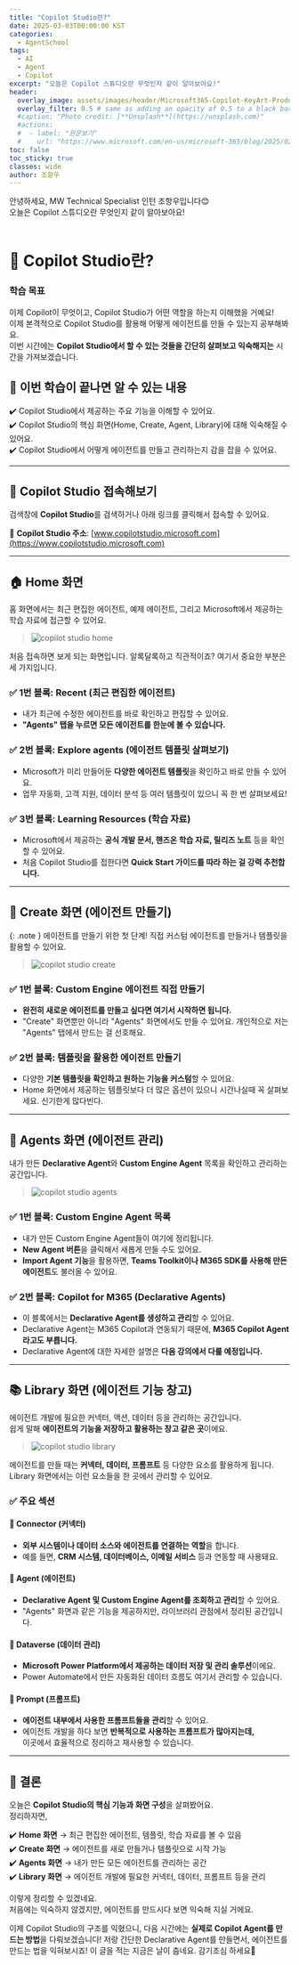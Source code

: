 ```yaml
---
title: "Copilot Studio란?"
date: 2025-03-03T00:00:00 KST
categories:
  - AgentSchool
tags:
  - AI
  - Agent
  - Copilot
excerpt: "오늘은 Copilot 스튜디오란 무엇인지 같이 알아보아요!"
header:
  overlay_image: assets/images/header/Microsoft365-Copilot-KeyArt-Productivity-6K-01.png
  overlay_filter: 0.5 # same as adding an opacity of 0.5 to a black background
  #caption: "Photo credit: [**Unsplash**](https://unsplash.com)"
  #actions:
  #  - label: "원문보기"
  #    url: "https://www.microsoft.com/en-us/microsoft-365/blog/2025/02/10/discover-the-total-economic-impact-of-microsoft-365-e3/?msockid=20f4fd7af5a86c603f7ae8f6f4df6ddb"
toc: false
toc_sticky: true
classes: wide
author: 조항우
---
```


안녕하세요, MW Technical Specialist 인턴 조항우입니다😊  
오늘은 Copilot 스튜디오란 무엇인지 같이 알아보아요!  
<br/>

# 🚀 Copilot Studio란?

### **학습 목표**  
이제 Copilot이 무엇이고, Copilot Studio가 어떤 역할을 하는지 이해했을 거예요!  
이제 본격적으로 Copilot Studio를 활용해 어떻게 에이전트를 만들 수 있는지 공부해봐요.  
이번 시간에는 **Copilot Studio에서 할 수 있는 것들을 간단히 살펴보고 익숙해지는** 시간을 가져보겠습니다.  

## 🎯 이번 학습이 끝나면 알 수 있는 내용  
✔️ Copilot Studio에서 제공하는 주요 기능을 이해할 수 있어요.  
✔️ Copilot Studio의 핵심 화면(Home, Create, Agent, Library)에 대해 익숙해질 수 있어요.  
✔️ Copilot Studio에서 어떻게 에이전트를 만들고 관리하는지 감을 잡을 수 있어요.  

---

## 🔗 Copilot Studio 접속해보기  
검색창에 **Copilot Studio**를 검색하거나 아래 링크를 클릭해서 접속할 수 있어요.  

📌 **Copilot Studio 주소**: [www.copilotstudio.microsoft.com](https://www.copilotstudio.microsoft.com)  

---

## 🏠 Home 화면  


홈 화면에서는 최근 편집한 에이전트, 예제 에이전트, 그리고 Microsoft에서 제공하는 학습 자료에 접근할 수 있어요.  

> ![copilot studio home](/mwkorea/assets/images/agentschool/3_copilot_studio/copilot_studio_1.png)  

처음 접속하면 보게 되는 화면입니다. 알록달록하고 직관적이죠? 여기서 중요한 부분은 세 가지입니다.  

### ✅ 1번 블록: **Recent (최근 편집한 에이전트)**  
- 내가 최근에 수정한 에이전트를 바로 확인하고 편집할 수 있어요.  
- **"Agents" 탭을 누르면 모든 에이전트를 한눈에 볼 수 있습니다.**  

### ✅ 2번 블록: **Explore agents (에이전트 템플릿 살펴보기)**  
- Microsoft가 미리 만들어둔 **다양한 에이전트 템플릿**을 확인하고 바로 만들 수 있어요.  
- 업무 자동화, 고객 지원, 데이터 분석 등 여러 템플릿이 있으니 꼭 한 번 살펴보세요!  

### ✅ 3번 블록: **Learning Resources (학습 자료)**  
- Microsoft에서 제공하는 **공식 개발 문서, 핸즈온 학습 자료, 릴리즈 노트** 등을 확인할 수 있어요.  
- 처음 Copilot Studio를 접한다면 **Quick Start 가이드를 따라 하는 걸 강력 추천합니다.**  

---

## 🎨 Create 화면 (에이전트 만들기)  

{: .note }
에이전트를 만들기 위한 첫 단계! 직접 커스텀 에이전트를 만들거나 템플릿을 활용할 수 있어요.  

> ![copilot studio create](/mwkorea/assets/images/agentschool/3_copilot_studio/copilot_studio_2.png)  

### ✅ 1번 블록: **Custom Engine 에이전트 직접 만들기**  
- **완전히 새로운 에이전트를 만들고 싶다면 여기서 시작하면 됩니다.**  
- "Create" 화면뿐만 아니라 "Agents" 화면에서도 만들 수 있어요. 개인적으로 저는 "Agents" 탭에서 만드는 걸 선호해요.  

### ✅ 2번 블록: **템플릿을 활용한 에이전트 만들기**  
- 다양한 **기본 템플릿을 확인하고 원하는 기능을 커스텀**할 수 있어요.  
- Home 화면에서 제공하는 템플릿보다 더 많은 옵션이 있으니 시간나실때 꼭 살펴보세요. 신기한게 많다빈다.

---

## 🤖 Agents 화면 (에이전트 관리)  


내가 만든 **Declarative Agent**와 **Custom Engine Agent** 목록을 확인하고 관리하는 공간입니다.  

> ![copilot studio agents](/mwkorea/assets/images/agentschool/3_copilot_studio/copilot_studio_3.png)  

### ✅ 1번 블록: **Custom Engine Agent 목록**  
- 내가 만든 Custom Engine Agent들이 여기에 정리됩니다.  
- **New Agent 버튼**을 클릭해서 새롭게 만들 수도 있어요.  
- **Import Agent 기능**을 활용하면, **Teams Toolkit이나 M365 SDK를 사용해 만든 에이전트**도 불러올 수 있어요.  

### ✅ 2번 블록: **Copilot for M365 (Declarative Agents)**  
- 이 블록에서는 **Declarative Agent를 생성하고 관리**할 수 있어요.  
- Declarative Agent는 M365 Copilot과 연동되기 때문에, **M365 Copilot Agent라고도 부릅니다.**  
- Declarative Agent에 대한 자세한 설명은 **다음 강의에서 다룰 예정입니다.**  

---

## 📚 Library 화면 (에이전트 기능 창고)  


에이전트 개발에 필요한 커넥터, 액션, 데이터 등을 관리하는 공간입니다.  
쉽게 말해 **에이전트의 기능을 저장하고 활용하는 창고 같은 곳**이에요.  

> ![copilot studio library](/mwkorea/assets/images/agentschool/3_copilot_studio/copilot_studio_4.png)  

에이전트를 만들 때는 **커넥터, 데이터, 프롬프트** 등 다양한 요소를 활용하게 됩니다.  
Library 화면에서는 이런 요소들을 한 곳에서 관리할 수 있어요.  

### ✅ 주요 섹션  
#### 🔌 **Connector (커넥터)**
- **외부 시스템이나 데이터 소스와 에이전트를 연결하는 역할**을 합니다.  
- 예를 들면, **CRM 시스템, 데이터베이스, 이메일 서비스** 등과 연동할 때 사용돼요.  

#### 🤖 **Agent (에이전트)**
- **Declarative Agent 및 Custom Engine Agent를 조회하고 관리**할 수 있어요.  
- "Agents" 화면과 같은 기능을 제공하지만, 라이브러리 관점에서 정리된 공간입니다.  

#### 💾 **Dataverse (데이터 관리)**
- **Microsoft Power Platform에서 제공하는 데이터 저장 및 관리 솔루션**이에요.  
- Power Automate에서 만든 자동화된 데이터 흐름도 여기서 관리할 수 있습니다.  

#### 📝 **Prompt (프롬프트)**
- **에이전트 내부에서 사용한 프롬프트들을 관리**할 수 있어요.  
- 에이전트 개발을 하다 보면 **반복적으로 사용하는 프롬프트가 많아지는데,**  
  이곳에서 효율적으로 정리하고 재사용할 수 있습니다.  

---

## 🏁 결론  

오늘은 **Copilot Studio의 핵심 기능과 화면 구성**을 살펴봤어요.  
정리하자면,  

✔️ **Home 화면** → 최근 편집한 에이전트, 템플릿, 학습 자료를 볼 수 있음  
✔️ **Create 화면** → 에이전트를 새로 만들거나 템플릿으로 시작 가능  
✔️ **Agents 화면** → 내가 만든 모든 에이전트를 관리하는 공간  
✔️ **Library 화면** → 에이전트 개발에 필요한 커넥터, 데이터, 프롬프트 등을 관리  

이렇게 정리할 수 있겠네요. </br>
처음에는 익숙하지 않겠지만, 에이전트를 만드시다 보면 익숙해 지실 거에요.   

이제 Copilot Studio의 구조를 익혔으니, 다음 시간에는 **실제로 Copilot Agent를 만드는 방법**을 다뤄보겠습니다! 저랑 간단한 Declarative Agent를 만들면서, 에이전트를 만드는 법을 익혀보시죠! 이 글을 적는 지금은 날이 춥네요. 감기조심 하세요🚀  

